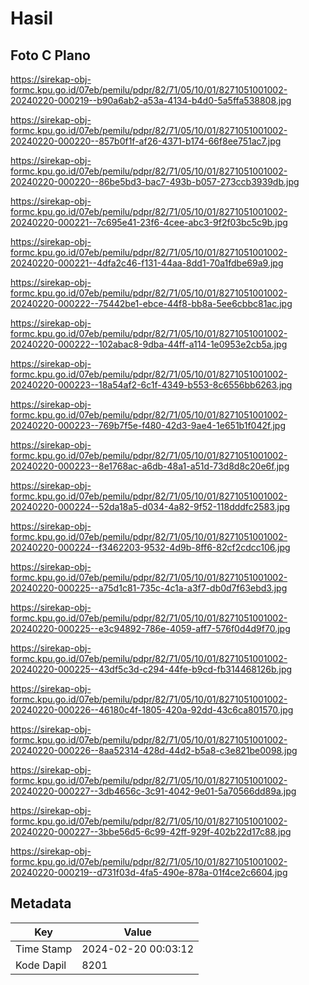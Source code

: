 # Hasil

## Foto C Plano

https://sirekap-obj-formc.kpu.go.id/07eb/pemilu/pdpr/82/71/05/10/01/8271051001002-20240220-000219--b90a6ab2-a53a-4134-b4d0-5a5ffa538808.jpg

https://sirekap-obj-formc.kpu.go.id/07eb/pemilu/pdpr/82/71/05/10/01/8271051001002-20240220-000220--857b0f1f-af26-4371-b174-66f8ee751ac7.jpg

https://sirekap-obj-formc.kpu.go.id/07eb/pemilu/pdpr/82/71/05/10/01/8271051001002-20240220-000220--86be5bd3-bac7-493b-b057-273ccb3939db.jpg

https://sirekap-obj-formc.kpu.go.id/07eb/pemilu/pdpr/82/71/05/10/01/8271051001002-20240220-000221--7c695e41-23f6-4cee-abc3-9f2f03bc5c9b.jpg

https://sirekap-obj-formc.kpu.go.id/07eb/pemilu/pdpr/82/71/05/10/01/8271051001002-20240220-000221--4dfa2c46-f131-44aa-8dd1-70a1fdbe69a9.jpg

https://sirekap-obj-formc.kpu.go.id/07eb/pemilu/pdpr/82/71/05/10/01/8271051001002-20240220-000222--75442be1-ebce-44f8-bb8a-5ee6cbbc81ac.jpg

https://sirekap-obj-formc.kpu.go.id/07eb/pemilu/pdpr/82/71/05/10/01/8271051001002-20240220-000222--102abac8-9dba-44ff-a114-1e0953e2cb5a.jpg

https://sirekap-obj-formc.kpu.go.id/07eb/pemilu/pdpr/82/71/05/10/01/8271051001002-20240220-000223--18a54af2-6c1f-4349-b553-8c6556bb6263.jpg

https://sirekap-obj-formc.kpu.go.id/07eb/pemilu/pdpr/82/71/05/10/01/8271051001002-20240220-000223--769b7f5e-f480-42d3-9ae4-1e651b1f042f.jpg

https://sirekap-obj-formc.kpu.go.id/07eb/pemilu/pdpr/82/71/05/10/01/8271051001002-20240220-000223--8e1768ac-a6db-48a1-a51d-73d8d8c20e6f.jpg

https://sirekap-obj-formc.kpu.go.id/07eb/pemilu/pdpr/82/71/05/10/01/8271051001002-20240220-000224--52da18a5-d034-4a82-9f52-118dddfc2583.jpg

https://sirekap-obj-formc.kpu.go.id/07eb/pemilu/pdpr/82/71/05/10/01/8271051001002-20240220-000224--f3462203-9532-4d9b-8ff6-82cf2cdcc106.jpg

https://sirekap-obj-formc.kpu.go.id/07eb/pemilu/pdpr/82/71/05/10/01/8271051001002-20240220-000225--a75d1c81-735c-4c1a-a3f7-db0d7f63ebd3.jpg

https://sirekap-obj-formc.kpu.go.id/07eb/pemilu/pdpr/82/71/05/10/01/8271051001002-20240220-000225--e3c94892-786e-4059-aff7-576f0d4d9f70.jpg

https://sirekap-obj-formc.kpu.go.id/07eb/pemilu/pdpr/82/71/05/10/01/8271051001002-20240220-000225--43df5c3d-c294-44fe-b9cd-fb314468126b.jpg

https://sirekap-obj-formc.kpu.go.id/07eb/pemilu/pdpr/82/71/05/10/01/8271051001002-20240220-000226--46180c4f-1805-420a-92dd-43c6ca801570.jpg

https://sirekap-obj-formc.kpu.go.id/07eb/pemilu/pdpr/82/71/05/10/01/8271051001002-20240220-000226--8aa52314-428d-44d2-b5a8-c3e821be0098.jpg

https://sirekap-obj-formc.kpu.go.id/07eb/pemilu/pdpr/82/71/05/10/01/8271051001002-20240220-000227--3db4656c-3c91-4042-9e01-5a70566dd89a.jpg

https://sirekap-obj-formc.kpu.go.id/07eb/pemilu/pdpr/82/71/05/10/01/8271051001002-20240220-000227--3bbe56d5-6c99-42ff-929f-402b22d17c88.jpg

https://sirekap-obj-formc.kpu.go.id/07eb/pemilu/pdpr/82/71/05/10/01/8271051001002-20240220-000219--d731f03d-4fa5-490e-878a-01f4ce2c6604.jpg


## Metadata

| Key        | Value               |
| ---------- | ------------------- |
| Time Stamp | 2024-02-20 00:03:12 |
| Kode Dapil | 8201                |




